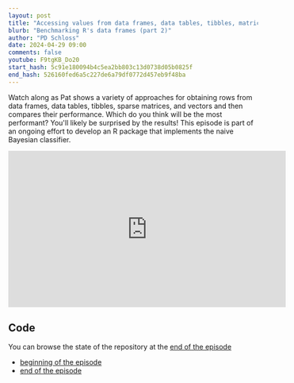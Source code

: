 ```yaml
---
layout: post
title: "Accessing values from data frames, data tables, tibbles, matrices, and vectors (CC278)"
blurb: "Benchmarking R's data frames (part 2)"
author: "PD Schloss"
date: 2024-04-29 09:00
comments: false
youtube: F9tgKB_Do20
start_hash: 5c91e180094b4c5ea2bb803c13d0738d05b0825f
end_hash: 526160fed6a5c227de6a79df0772d457eb9f48ba
---
```


Watch along as Pat shows a variety of approaches for obtaining rows from data frames, data tables, tibbles, sparse matrices, and vectors and then compares their performance. Which do you think will be the most performant? You'll likely be surprised by the results! This episode is part of an ongoing effort to develop an R package that implements the naive Bayesian classifier.

<iframe style="margin: 0 auto;display:block;" width="560" height="315" src="https://www.youtube.com/embed/{{ page.youtube }}" frameborder="0" allow="accelerometer; autoplay; encrypted-media; gyroscope; picture-in-picture" allowfullscreen></iframe>

## Code

You can browse the state of the repository at the [end of the episode](https://github.com/riffomonas/phylotyper/tree/{{page.end_hash}})

* [beginning of the episode](https://github.com/riffomonas/phylotyper/tree/{{page.start_hash}})
* [end of the episode](https://github.com/riffomonas/phylotyper/tree/{{page.end_hash}})
